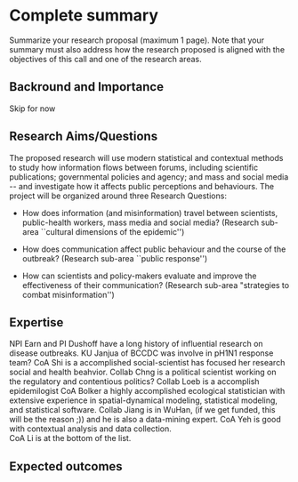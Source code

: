 # Complete summary

Summarize your research proposal (maximum 1 page). 
Note that your summary must also address how the research proposed is aligned with the objectives of this call and one of the research areas.

## Backround and Importance

Skip for now

## Research Aims/Questions

The proposed research will use modern statistical and contextual methods to study how information flows between forums, including scientific publications; governmental policies and agency; and mass and social media -- and investigate how it affects public perceptions and behaviours.
The project will be organized around three Research Questions:

- How does information (and misinformation) travel between scientists, public-health workers, mass media and social media? 
(Research sub-area ``cultural dimensions of the epidemic'') 

- How does communication affect public behaviour and the course of the outbreak? 
(Research sub-area ``public response'')

- How can scientists and policy-makers evaluate and improve the effectiveness of their communication?
(Research sub-area "strategies to combat misinformation'')

## Expertise

NPI Earn and PI Dushoff have a long history of influential research on disease outbreaks. 
KU Janjua of BCCDC was involve in pH1N1 response team?
CoA Shi is a accomplished social-scientist has focused her research social and health beahvior.
Collab Chng is a political scientist working on the regulatory and contentious politics?
Collab Loeb is a accomplish epidemilogist
CoA Bolker  a highly accomplished
ecological statistician with extensive experience in spatial-dynamical modeling, statistical modeling, and statistical software.
Collab Jiang is in WuHan, (if we get funded, this will be the reason ;)) and he is also a data-mining expert. 
CoA Yeh is good with contextual analysis and data collection.  
CoA Li is at the bottom of the list.

## Expected outcomes




